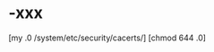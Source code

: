 # -xxx


[my <FILENAME>.0 /system/etc/security/cacerts/]
  [chmod 644 <FILENAME>.0]
  
  














